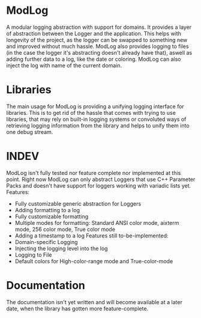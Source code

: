 # ModLog
A modular logging abstraction with support for domains.
It provides a layer of abstraction between the Logger and the application.
This helps with longevity of the project, as the logger can be swapped to something new and improved without much hassle.
ModLog also provides logging to files (in the case the logger it's abstracting doesn't already have that), aswell as adding further data to a log,
like the date or coloring.
ModLog can also inject the log with name of the current domain.

# Libraries
The main usage for ModLog is providing a unifying logging interface for libraries.
This is to get rid of the hassle that comes with trying to use libraries, that may rely on built-in logging systems or convoluted ways of retrieving logging information from the library and helps to unify them into one debug stream.

# INDEV
ModLog isn't fully tested nor feature complete nor implemented at this point.
Right now ModLog can only abstract Loggers that use C++ Parameter Packs and doesn't have support for loggers working with variadic lists yet.
Features:
 - Fully customizable generic abstraction for Loggers
 - Adding formatting to a log
  - Fully customizable formatting
  - Multiple modes for formatting: Standard ANSI color mode, aixterm mode, 256 color mode, True color mode
 - Adding a timestamp to a log
Features still to-be-implemented:
 - Domain-specific Logging
 - Injecting the logging level into the log
 - Logging to File
 - Default colors for High-color-range mode and True-color-mode

# Documentation
The documentation isn't yet written and will become available at a later date, when the library has gotten more feature-complete.
